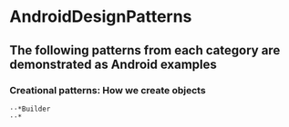 # AndroidDesignPatterns

## The following patterns from each category are demonstrated as Android examples

### Creational patterns: How we create objects
    ⋅⋅*Builder
    ⋅⋅*
